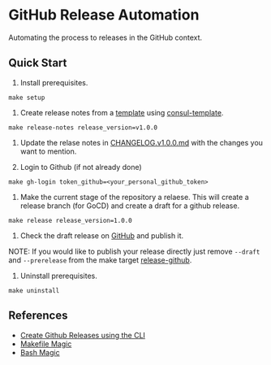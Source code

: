# GitHub Release Automation

Automating the process to releases in the GitHub context.

## Quick Start

1. Install prerequisites.

```
make setup
```

1. Create release notes from a [template](_docs/changelogs/CHANGELOG.template.md) using [consul-template](https://github.com/hashicorp/consul-template).

```
make release-notes release_version=v1.0.0
```

1. Update the relase notes in [CHANGELOG.v1.0.0.md](_docs/changelogs/CHANGELOG.v1.0.0.md) with the changes you want to mention.

1. Login to Github (if not already done)

```
make gh-login token_github=<your_personal_github_token>
```

1. Make the current stage of the repository a relaese. This will create a release branch (for GoCD) and create a draft for a github release.

```
make release release_version=1.0.0
```

1. Check the draft release on [GitHub](https://github.com/MatthiasScholz/demo_github_release/releases) and publish it. 

NOTE: If you would like to publish your release directly just remove `--draft` and `--prerelease` from the make target [release-github](Makefile).

1. Uninstall prerequisites.

```
make uninstall
```

## References

- [Create Github Releases using the CLI](https://cli.github.com/manual/gh_release_create)
- [Makefile Magic](https://makefiletutorial.com/#getting-started)
- [Bash Magic](https://linuxhint.com/remove_characters_string_bash/)
